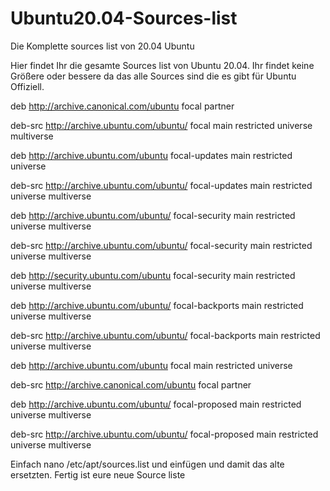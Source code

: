 # Ubuntu20.04-Sources-list
Die Komplette sources list von 20.04 Ubuntu

Hier findet Ihr die gesamte Sources list von Ubuntu 20.04.
Ihr findet keine Größere oder bessere da das alle Sources sind die es gibt für Ubuntu Offiziell.

deb http://archive.canonical.com/ubuntu focal partner

deb-src http://archive.ubuntu.com/ubuntu/ focal main restricted universe multiverse

deb http://archive.ubuntu.com/ubuntu focal-updates main restricted universe

deb-src http://archive.ubuntu.com/ubuntu/ focal-updates main restricted universe multiverse

deb http://archive.ubuntu.com/ubuntu/ focal-security main restricted universe multiverse

deb-src http://archive.ubuntu.com/ubuntu/ focal-security main restricted universe multiverse

deb http://security.ubuntu.com/ubuntu focal-security main restricted universe multiverse

deb http://archive.ubuntu.com/ubuntu/ focal-backports main restricted universe multiverse

deb-src http://archive.ubuntu.com/ubuntu/ focal-backports main restricted universe multiverse

deb http://archive.ubuntu.com/ubuntu focal main restricted universe

deb-src http://archive.canonical.com/ubuntu focal partner

deb http://archive.ubuntu.com/ubuntu/ focal-proposed main restricted universe multiverse

deb-src http://archive.ubuntu.com/ubuntu/ focal-proposed main restricted universe multiverse

Einfach nano /etc/apt/sources.list und einfügen und damit das alte ersetzten. 
Fertig ist eure neue Source liste
